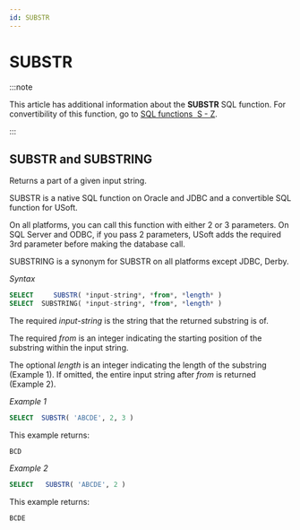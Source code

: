 ```yaml
---
id: SUBSTR
---
```


# SUBSTR




:::note

This article has additional information about the **SUBSTR** SQL function.
For convertibility of this function, go to [SQL functions  S - Z](/docs/Modeller_and_Rules_Engine/SQL_functions/SQL_functions_SZ.md).

:::

## **SUBSTR and SUBSTRING**

Returns a part of a given input string.

SUBSTR is a native SQL function on Oracle and JDBC and a convertible SQL function for USoft.

On all platforms, you can call this function with either 2 or 3 parameters. On SQL Server and ODBC, if you pass 2 parameters, USoft adds the required 3rd parameter before making the database call.

SUBSTRING is a synonym for SUBSTR on all platforms except JDBC, Derby.

*Syntax*

```sql
SELECT     SUBSTR( *input-string*, *from*, *length* )
SELECT  SUBSTRING( *input-string*, *from*, *length* )
```

The required *input-string* is the string that the returned substring is of.

The required *from* is an integer indicating the starting position of the substring within the input string.

The optional *length* is an integer indicating the length of the substring (Example 1). If omitted, the entire input string after *from* is returned (Example 2).

*Example 1*

```sql
SELECT  SUBSTR( 'ABCDE', 2, 3 )
```

This example returns:

```
BCD
```

*Example 2*

```sql
SELECT   SUBSTR( 'ABCDE', 2 )
```

This example returns:

```
BCDE
```

 